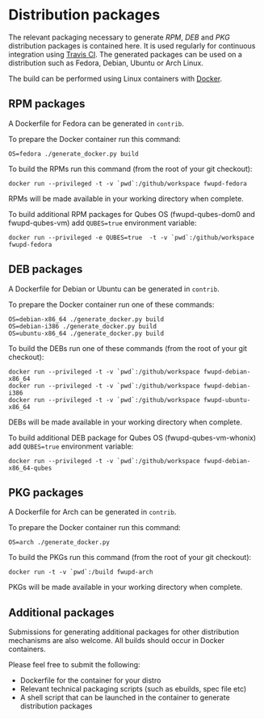 Distribution packages
=====================
The relevant packaging necessary to generate *RPM*, *DEB* and *PKG* distribution packages is contained here.
It is used regularly for continuous integration using [Travis CI](http://travis-ci.org). The generated packages can be used on a distribution such as Fedora, Debian, Ubuntu or Arch Linux.

The build can be performed using Linux containers with [Docker](https://www.docker.com).

## RPM packages
A Dockerfile for Fedora can be generated in `contrib`.

To prepare the Docker container run this command:

```
OS=fedora ./generate_docker.py build
```

To build the RPMs run this command (from the root of your git checkout):

```
docker run --privileged -t -v `pwd`:/github/workspace fwupd-fedora
```

RPMs will be made available in your working directory when complete.

To build additional RPM packages for Qubes OS (fwupd-qubes-dom0 and
fwupd-qubes-vm) add `QUBES=true` environment variable:

```
docker run --privileged -e QUBES=true  -t -v `pwd`:/github/workspace fwupd-fedora
```


## DEB packages
A Dockerfile for Debian or Ubuntu can be generated in `contrib`.

To prepare the Docker container run one of these commands:

```
OS=debian-x86_64 ./generate_docker.py build
OS=debian-i386 ./generate_docker.py build
OS=ubuntu-x86_64 ./generate_docker.py build
```


To build the DEBs run one of these commands (from the root of your git checkout):

```
docker run --privileged -t -v `pwd`:/github/workspace fwupd-debian-x86_64
docker run --privileged -t -v `pwd`:/github/workspace fwupd-debian-i386
docker run --privileged -t -v `pwd`:/github/workspace fwupd-ubuntu-x86_64
```

DEBs will be made available in your working directory when complete.

To build additional DEB package for Qubes OS (fwupd-qubes-vm-whonix)
add `QUBES=true` environment variable:

```
docker run --privileged -t -v `pwd`:/github/workspace fwupd-debian-x86_64-qubes
```

## PKG packages
A Dockerfile for Arch can be generated in `contrib`.

To prepare the Docker container run this command:

```
OS=arch ./generate_docker.py
```

To build the PKGs run this command (from the root of your git checkout):

```
docker run -t -v `pwd`:/build fwupd-arch
```

PKGs will be made available in your working directory when complete.

## Additional packages
Submissions for generating additional packages for other distribution mechanisms are also welcome.
All builds should occur in Docker containers.

Please feel free to submit the following:
* Dockerfile for the container for your distro
* Relevant technical packaging scripts (such as ebuilds, spec file etc)
* A shell script that can be launched in the container to generate distribution packages
